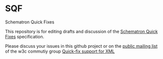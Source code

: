 # SQF
Schematron Quick Fixes

This repository is for editing drafts and discussion of the
[Schematron Quick Fixes](spec/SQFSpec.html) specification.

Please discuss your issues in this github project or on the 
[public mailing list](public-quickfix@w3.org) of the w3c commutiy group 
[Quick-fix support for XML](https://www.w3.org/community/quickfix/)
